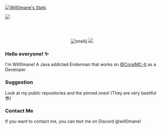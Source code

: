 [![Will0mane's Stats](https://github-readme-stats.vercel.app/api/top-langs/?username=Will0mane&theme=tokyonight)](https://github.com/Will0mane/Will0mane/)

<a href="https://github.com/Will0mane/Adventure-API">
  <img align="center" src="https://github-readme-stats.vercel.app/api/pin/?username=Will0mane&repo=Adventure-API&theme=tokyonight"/>
</a>

<br></br>

<p align="center">
    <img alt="Intellij" src="https://img.shields.io/badge/IntelliJIDEA-000000.svg?style=for-the-badge&logo=intellij-idea&logoColor=white"/>
    <img alt"VisualStudioCode" src="https://img.shields.io/badge/visualstudiocode-2FA4F2.svg?style=for-the-badge&logo=visualstudiocode&logoColor=white"/>
</p>


### Hello everyone! ✨
I'm Will0mane! A Java addicted Enderman that works on [@CoralMC-It](https://github.com/CoralMC-It) as a Developer

### Suggestion
Look at my public repositories and the pinned ones! (They are very beatiful 😎)

### Contact Me
If you want to contact me, you can text me on Discord @will0mane!
